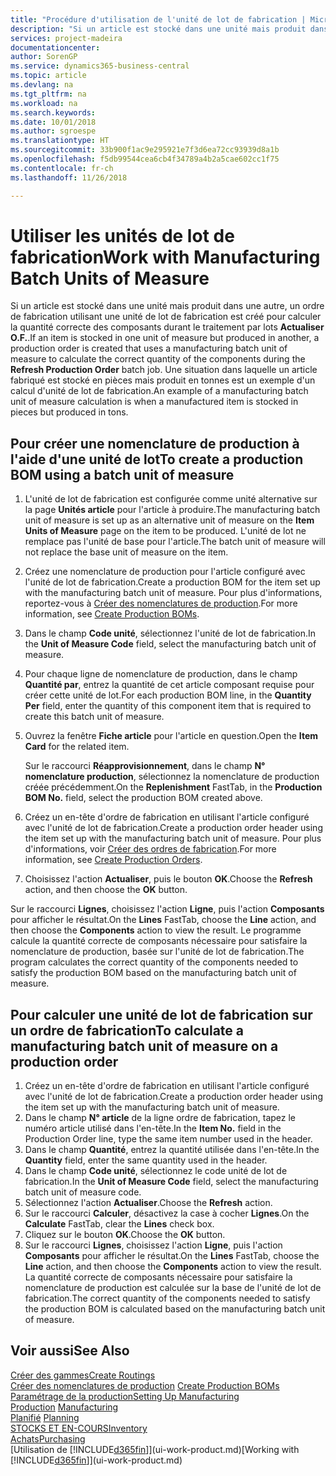 ```yaml
---
title: "Procédure d'utilisation de l'unité de lot de fabrication | Microsoft Docs"
description: "Si un article est stocké dans une unité mais produit dans une autre, l'ordre de fabrication doit utiliser une unité de lot de fabrication pour calculer la quantité correcte des composants. Une situation dans laquelle un article fabriqué est stocké en pièces mais produit en tonnes est un exemple d'un calcul d'unité de lot de fabrication."
services: project-madeira
documentationcenter: 
author: SorenGP
ms.service: dynamics365-business-central
ms.topic: article
ms.devlang: na
ms.tgt_pltfrm: na
ms.workload: na
ms.search.keywords: 
ms.date: 10/01/2018
ms.author: sgroespe
ms.translationtype: HT
ms.sourcegitcommit: 33b900f1ac9e295921e7f3d6ea72cc93939d8a1b
ms.openlocfilehash: f5db99544cea6cb4f34789a4b2a5cae602cc1f75
ms.contentlocale: fr-ch
ms.lasthandoff: 11/26/2018

---
```

# <a name="work-with-manufacturing-batch-units-of-measure"></a><span data-ttu-id="4c4fe-104">Utiliser les unités de lot de fabrication</span><span class="sxs-lookup"><span data-stu-id="4c4fe-104">Work with Manufacturing Batch Units of Measure</span></span>
<span data-ttu-id="4c4fe-105">Si un article est stocké dans une unité mais produit dans une autre, un ordre de fabrication utilisant une unité de lot de fabrication est créé pour calculer la quantité correcte des composants durant le traitement par lots **Actualiser O.F.**.</span><span class="sxs-lookup"><span data-stu-id="4c4fe-105">If an item is stocked in one unit of measure but produced in another, a production order is created that uses a manufacturing batch unit of measure to calculate the correct quantity of the components during the **Refresh Production Order** batch job.</span></span> <span data-ttu-id="4c4fe-106">Une situation dans laquelle un article fabriqué est stocké en pièces mais produit en tonnes est un exemple d'un calcul d'unité de lot de fabrication.</span><span class="sxs-lookup"><span data-stu-id="4c4fe-106">An example of a manufacturing batch unit of measure calculation is when a manufactured item is stocked in pieces but produced in tons.</span></span>  

## <a name="to-create-a-production-bom-using-a-batch-unit-of-measure"></a><span data-ttu-id="4c4fe-107">Pour créer une nomenclature de production à l'aide d'une unité de lot</span><span class="sxs-lookup"><span data-stu-id="4c4fe-107">To create a production BOM using a batch unit of measure</span></span>  
1.  <span data-ttu-id="4c4fe-108">L'unité de lot de fabrication est configurée comme unité alternative sur la page **Unités article** pour l'article à produire.</span><span class="sxs-lookup"><span data-stu-id="4c4fe-108">The manufacturing batch unit of measure is set up as an alternative unit of measure on the **Item Units of Measure** page on the item to be produced.</span></span> <span data-ttu-id="4c4fe-109">L'unité de lot ne remplace pas l'unité de base pour l'article.</span><span class="sxs-lookup"><span data-stu-id="4c4fe-109">The batch unit of measure will not replace the base unit of measure on the item.</span></span>  
2.  <span data-ttu-id="4c4fe-110">Créez une nomenclature de production pour l'article configuré avec l'unité de lot de fabrication.</span><span class="sxs-lookup"><span data-stu-id="4c4fe-110">Create a production BOM for the item set up with the manufacturing batch unit of measure.</span></span> <span data-ttu-id="4c4fe-111">Pour plus d'informations, reportez-vous à [Créer des nomenclatures de production](production-how-to-create-production-boms.md).</span><span class="sxs-lookup"><span data-stu-id="4c4fe-111">For more information, see [Create Production BOMs](production-how-to-create-production-boms.md).</span></span>  
3.  <span data-ttu-id="4c4fe-112">Dans le champ **Code unité**, sélectionnez l'unité de lot de fabrication.</span><span class="sxs-lookup"><span data-stu-id="4c4fe-112">In the **Unit of Measure Code** field, select the manufacturing batch unit of measure.</span></span>  
4.  <span data-ttu-id="4c4fe-113">Pour chaque ligne de nomenclature de production, dans le champ **Quantité par**, entrez la quantité de cet article composant requise pour créer cette unité de lot.</span><span class="sxs-lookup"><span data-stu-id="4c4fe-113">For each production BOM line, in the **Quantity Per** field, enter the quantity of this component item that is required to create this batch unit of measure.</span></span>  
5.  <span data-ttu-id="4c4fe-114">Ouvrez la fenêtre **Fiche article** pour l'article en question.</span><span class="sxs-lookup"><span data-stu-id="4c4fe-114">Open the **Item Card** for the related item.</span></span>  

    <span data-ttu-id="4c4fe-115">Sur le raccourci **Réapprovisionnement**, dans le champ **N° nomenclature production**, sélectionnez la nomenclature de production créée précédemment.</span><span class="sxs-lookup"><span data-stu-id="4c4fe-115">On the **Replenishment** FastTab, in the **Production BOM No.** field, select the production BOM created above.</span></span>  
6.  <span data-ttu-id="4c4fe-116">Créez un en-tête d'ordre de fabrication en utilisant l'article configuré avec l'unité de lot de fabrication.</span><span class="sxs-lookup"><span data-stu-id="4c4fe-116">Create a production order header using the item set up with the manufacturing batch unit of measure.</span></span> <span data-ttu-id="4c4fe-117">Pour plus d'informations, voir [Créer des ordres de fabrication](production-how-to-create-production-orders.md).</span><span class="sxs-lookup"><span data-stu-id="4c4fe-117">For more information, see [Create Production Orders](production-how-to-create-production-orders.md).</span></span>  
7.  <span data-ttu-id="4c4fe-118">Choisissez l'action **Actualiser**, puis le bouton **OK**.</span><span class="sxs-lookup"><span data-stu-id="4c4fe-118">Choose the **Refresh** action, and then choose  the **OK** button.</span></span>  

<span data-ttu-id="4c4fe-119">Sur le raccourci **Lignes**, choisissez l'action **Ligne**, puis l'action **Composants** pour afficher le résultat.</span><span class="sxs-lookup"><span data-stu-id="4c4fe-119">On the **Lines** FastTab, choose the **Line** action, and then choose the **Components** action to view the result.</span></span> <span data-ttu-id="4c4fe-120">Le programme calcule la quantité correcte de composants nécessaire pour satisfaire la nomenclature de production, basée sur l'unité de lot de fabrication.</span><span class="sxs-lookup"><span data-stu-id="4c4fe-120">The program calculates the correct quantity of the components needed to satisfy the production BOM based on the manufacturing batch unit of measure.</span></span>  

## <a name="to-calculate-a-manufacturing-batch-unit-of-measure-on-a-production-order"></a><span data-ttu-id="4c4fe-121">Pour calculer une unité de lot de fabrication sur un ordre de fabrication</span><span class="sxs-lookup"><span data-stu-id="4c4fe-121">To calculate a manufacturing batch unit of measure on a production order</span></span>  
1.  <span data-ttu-id="4c4fe-122">Créez un en-tête d'ordre de fabrication en utilisant l'article configuré avec l'unité de lot de fabrication.</span><span class="sxs-lookup"><span data-stu-id="4c4fe-122">Create a production order header using the item set up with the manufacturing batch unit of measure.</span></span>  
2.  <span data-ttu-id="4c4fe-123">Dans le champ **N° article** de la ligne ordre de fabrication, tapez le numéro article utilisé dans l'en-tête.</span><span class="sxs-lookup"><span data-stu-id="4c4fe-123">In the **Item No.** field in the Production Order line, type the same item number used in the header.</span></span>  
3.  <span data-ttu-id="4c4fe-124">Dans le champ **Quantité**, entrez la quantité utilisée dans l'en-tête.</span><span class="sxs-lookup"><span data-stu-id="4c4fe-124">In the **Quantity** field, enter the same quantity used in the header.</span></span>  
4.  <span data-ttu-id="4c4fe-125">Dans le champ **Code unité**, sélectionnez le code unité de lot de fabrication.</span><span class="sxs-lookup"><span data-stu-id="4c4fe-125">In the **Unit of Measure Code** field, select the manufacturing batch unit of measure code.</span></span>  
5.  <span data-ttu-id="4c4fe-126">Sélectionnez l'action **Actualiser**.</span><span class="sxs-lookup"><span data-stu-id="4c4fe-126">Choose the **Refresh** action.</span></span>
6.  <span data-ttu-id="4c4fe-127">Sur le raccourci **Calculer**, désactivez la case à cocher **Lignes**.</span><span class="sxs-lookup"><span data-stu-id="4c4fe-127">On the **Calculate** FastTab, clear the **Lines** check box.</span></span>  
7.  <span data-ttu-id="4c4fe-128">Cliquez sur le bouton **OK**.</span><span class="sxs-lookup"><span data-stu-id="4c4fe-128">Choose the **OK** button.</span></span>  
8.  <span data-ttu-id="4c4fe-129">Sur le raccourci **Lignes**, choisissez l'action **Ligne**, puis l'action **Composants** pour afficher le résultat.</span><span class="sxs-lookup"><span data-stu-id="4c4fe-129">On the **Lines** FastTab, choose the **Line** action, and then choose the **Components** action to view the result.</span></span> <span data-ttu-id="4c4fe-130">La quantité correcte de composants nécessaire pour satisfaire la nomenclature de production est calculée sur la base de l'unité de lot de fabrication.</span><span class="sxs-lookup"><span data-stu-id="4c4fe-130">The correct quantity of the components needed to satisfy the production BOM is calculated based on the manufacturing batch unit of measure.</span></span>  

## <a name="see-also"></a><span data-ttu-id="4c4fe-131">Voir aussi</span><span class="sxs-lookup"><span data-stu-id="4c4fe-131">See Also</span></span>  
[<span data-ttu-id="4c4fe-132">Créer des gammes</span><span class="sxs-lookup"><span data-stu-id="4c4fe-132">Create Routings</span></span>](production-how-to-create-routings.md)  
<span data-ttu-id="4c4fe-133">[Créer des nomenclatures de production](production-how-to-create-production-boms.md)   </span><span class="sxs-lookup"><span data-stu-id="4c4fe-133">[Create Production BOMs](production-how-to-create-production-boms.md)   </span></span>  
[<span data-ttu-id="4c4fe-134">Paramétrage de la production</span><span class="sxs-lookup"><span data-stu-id="4c4fe-134">Setting Up Manufacturing</span></span>](production-configure-production-processes.md)  
<span data-ttu-id="4c4fe-135">[Production](production-manage-manufacturing.md)  </span><span class="sxs-lookup"><span data-stu-id="4c4fe-135">[Manufacturing](production-manage-manufacturing.md)  </span></span>  
<span data-ttu-id="4c4fe-136">[Planifié](production-planning.md) </span><span class="sxs-lookup"><span data-stu-id="4c4fe-136">[Planning](production-planning.md) </span></span>  
[<span data-ttu-id="4c4fe-137">STOCKS ET EN-COURS</span><span class="sxs-lookup"><span data-stu-id="4c4fe-137">Inventory</span></span>](inventory-manage-inventory.md)  
[<span data-ttu-id="4c4fe-138">Achats</span><span class="sxs-lookup"><span data-stu-id="4c4fe-138">Purchasing</span></span>](purchasing-manage-purchasing.md)  
<span data-ttu-id="4c4fe-139">[Utilisation de [!INCLUDE[d365fin](includes/d365fin_md.md)]](ui-work-product.md)</span><span class="sxs-lookup"><span data-stu-id="4c4fe-139">[Working with [!INCLUDE[d365fin](includes/d365fin_md.md)]](ui-work-product.md)</span></span>  

